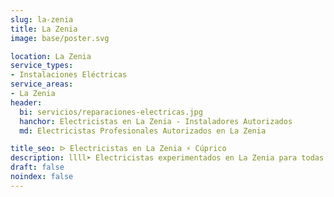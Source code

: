 ```yaml
---
slug: la-zenia
title: La Zenia
image: base/poster.svg

location: La Zenia
service_types:
- Instalaciones Eléctricas
service_areas:
- La Zenia
header:
  bi: servicios/reparaciones-electricas.jpg
  hanchor: Electricistas en La Zenia - Instaladores Autorizados
  md: Electricistas Profesionales Autorizados en La Zenia

title_seo: ᐅ Electricistas en La Zenia ⚡️ Cúprico
description: llll➤ Electricistas experimentados en La Zenia para todas tus necesidades eléctricas. Servicio rápido, eficaz y de confianza ✅ ¡Contáctanos!
draft: false
noindex: false
---
```

